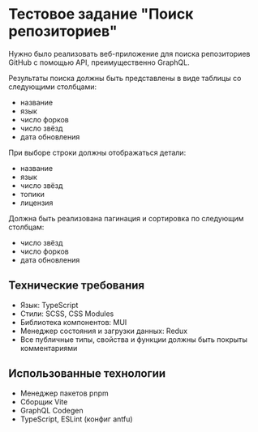 # Тестовое задание "Поиск репозиториев"

Нужно было реализовать веб-приложение для поиска репозиториев GitHub с помощью API, преимущественно GraphQL.

Результаты поиска должны быть представлены в виде таблицы со следующими столбцами:

- название
- язык
- число форков
- число звёзд
- дата обновления

При выборе строки должны отображаться детали:

- название
- язык
- число звёзд
- топики
- лицензия

Должна быть реализована пагинация и сортировка по следующим столбцам:

- число звёзд
- число форков
- дата обновления

## Технические требования

- Язык: TypeScript
- Стили: SCSS, CSS Modules
- Библиотека компонентов: MUI
- Менеджер состояния и загрузки данных: Redux
- Все публичные типы, свойства и функции должны быть покрыты комментариями

## Использованные технологии

- Менеджер пакетов pnpm
- Сборщик Vite
- GraphQL Codegen
- TypeScript, ESLint (конфиг antfu)
